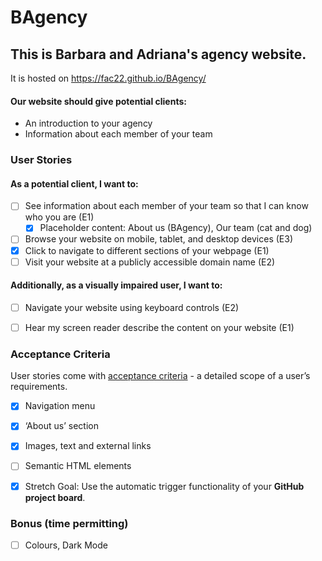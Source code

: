 # BAgency
## This is Barbara and Adriana's agency website.
It is hosted on https://fac22.github.io/BAgency/

#### Our website should give potential clients:
* An introduction to your agency
* Information about each member of your team

### User Stories 

#### As a potential client, I want to:

- [ ] See information about each member of your team so that I can know who you are (E1)
  - [x] Placeholder content: About us (BAgency), Our team (cat and dog)
- [ ] Browse your website on mobile, tablet, and desktop devices (E3)
- [x] Click to navigate to different sections of your webpage (E1)
- [ ] Visit your website at a publicly accessible domain name (E2)

#### Additionally, as a visually impaired user, I want to:

- [ ] Navigate your website using keyboard controls (E2)
- [ ] Hear my screen reader describe the content on your website (E1)


### Acceptance Criteria 
User stories come with [acceptance criteria](https://blog.easyagile.com/how-to-write-good-user-stories-in-agile-software-development-d4b25356b604) - a detailed scope of a user’s requirements.

- [x] Navigation menu
- [x] ‘About us’ section
- [x] Images, text and external links
- [ ] Semantic HTML elements
- [x] Stretch Goal: Use the automatic trigger functionality of your **GitHub project board**.


### Bonus (time permitting)
- [ ] Colours, Dark Mode